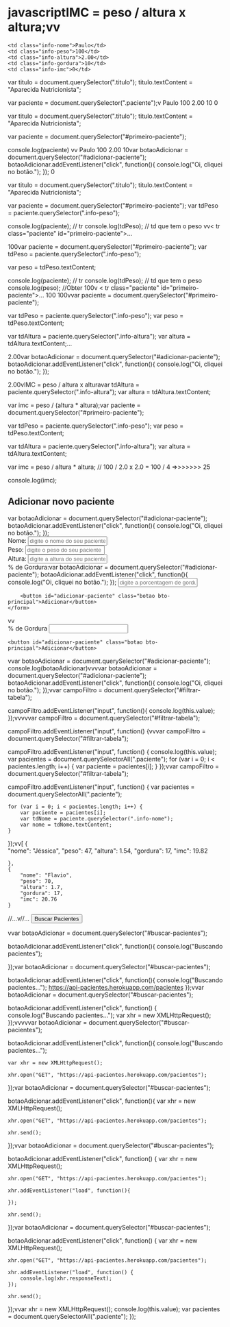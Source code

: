 # javascriptIMC = peso / altura x altura;vv<tr class="paciente">
    <td class="info-nome">Paulo</td>
    <td class="info-peso">100</td>
    <td class="info-altura">2.00</td>
    <td class="info-gordura">10</td>
    <td class="info-imc">0</td>
</tr>var titulo = document.querySelector(".titulo");
titulo.textContent = "Aparecida Nutricionista";

var paciente = document.querySelector(".paciente");v<tr class="paciente" id="primeiro-paciente">
    <td class="info-nome">Paulo</td>
    <td class="info-peso">100</td>
    <td class="info-altura">2.00</td>
    <td class="info-gordura">10</td>
    <td class="info-imc">0</td>
</tr>var titulo = document.querySelector(".titulo");
titulo.textContent = "Aparecida Nutricionista";

var paciente = document.querySelector("#primeiro-paciente");

console.log(paciente)
vv<tr class="paciente" id="primeiro-paciente">
    <td class="info-nome">Paulo</td>
    <td class="info-peso">100</td>
    <td class="info-altura">2.00</td>
    <td class="info-gordura">10</td>var botaoAdicionar = document.querySelector("#adicionar-paciente");
botaoAdicionar.addEventListener("click", function(){
    console.log("Oi, cliquei no botão.");
});
    <td class="info-imc">0</td>
</tr>var titulo = document.querySelector(".titulo");
titulo.textContent = "Aparecida Nutricionista";

var paciente = document.querySelector("#primeiro-paciente");
var tdPeso = paciente.querySelector(".info-peso");

console.log(paciente); // tr
console.log(tdPeso); // td que tem o peso
vv< tr class="paciente" id="primeiro-paciente">...</tr>
<td class="info-peso">100</td>var paciente = document.querySelector("#primeiro-paciente");
var tdPeso = paciente.querySelector(".info-peso");

var peso = tdPeso.textContent;

console.log(paciente); // tr
console.log(tdPeso); // td que tem o peso
console.log(peso); //Obter 100v    < tr class="paciente" id="primeiro-paciente">...</tr>
    <td class="info-peso">100</td>
100vvar paciente = document.querySelector("#primeiro-paciente");

var tdPeso = paciente.querySelector(".info-peso");
var peso = tdPeso.textContent;

var tdAltura = paciente.querySelector(".info-altura");
var altura = tdAltura.textContent;<tr class="paciente" id="primeiro-paciente">...</tr>
<td class="info-altura">2.00</td>var botaoAdicionar = document.querySelector("#adicionar-paciente");
botaoAdicionar.addEventListener("click", function(){
    console.log("Oi, cliquei no botão.");
});

2.00vIMC = peso / altura x alturavar tdAltura = paciente.querySelector(".info-altura");
var altura = tdAltura.textContent;

var imc = peso / (altura * altura);var paciente = document.querySelector("#primeiro-paciente");

var tdPeso = paciente.querySelector(".info-peso");
var peso = tdPeso.textContent;

var tdAltura = paciente.querySelector(".info-altura");
var altura = tdAltura.textContent;

var imc = peso / altura * altura; // 100 / 2.0 x 2.0 = 100 / 4 =>>>>>>> 25

console.log(imc);<!-- ... -->
<section class="container">
    <h2 id="titulo-form">Adicionar novo paciente</h2>
    <form id="form-adiciona">var botaoAdicionar = document.querySelector("#adicionar-paciente");
botaoAdicionar.addEventListener("click", function(){
    console.log("Oi, cliquei no botão.");
});
        <div class="grupo">
            <label for="nome">Nome:</label>
            <input id="nome" name="nome" type="text" placeholder="digite o nome do seu paciente" class="campo">
        </div>
        <div class="grupo">
            <label for="peso">Peso:</label>
            <input id="peso" name="peso" type="text" placeholder="digite o peso do seu paciente" class="campo campo-medio">
        </div>
        <div class="grupo">
            <label for="altura">Altura:</label>
            <input id="altura" name="altura" type="text" placeholder="digite a altura do seu paciente" class="campo campo-medio">
        </div>
        <div class="grupo">
            <label for="gordura">% de Gordura:</label>var botaoAdicionar = document.querySelector("#adicionar-paciente");
botaoAdicionar.addEventListener("click", function(){
    console.log("Oi, cliquei no botão.");
});
            <input id="gordura" type="text" placeholder="digite a porcentagem de gordura do seu paciente" class="campo campo-medio">
        </div>

        <button id="adicionar-paciente" class="botao bto-principal">Adicionar</button>
    </form>
</section>vv<!-- ... -->
    <div class="grupo">
        <label for="gordura">% de Gordura</label>
        <input for="gordura" name="gordura" type="text" placehoder="digite a porcentagem de gordura do seu paciente" class="campo campo-medio">
    </div>

    <button id="adicionar-paciente" class="botao bto-principal">Adicionar</button>
</form>vvar botaoAdicionar = document.querySelector("#adicionar-paciente");
console.log(botaoAdicionar)vvvvar botaoAdicionar = document.querySelector("#adicionar-paciente");
botaoAdicionar.addEventListener("click", function(){
    console.log("Oi, cliquei no botão.");
});vvar campoFiltro = document.querySelector("#filtrar-tabela");

campoFiltro.addEventListener("input", function(){
    console.log(this.value);
});vvvvvar campoFiltro = document.querySelector("#filtrar-tabela");

campoFiltro.addEventListener("input", function() {vvvar campoFiltro = document.querySelector("#filtrar-tabela");

campoFiltro.addEventListener("input", function() {
    console.log(this.value);
    var pacientes = document.querySelectorAll(".paciente");
    for (var i = 0; i < pacientes.length; i++) {
        var paciente = pacientes[i];
    }
});vvar campoFiltro = document.querySelector("#filtrar-tabela");

campoFiltro.addEventListener("input", function() {
    var pacientes = document.querySelectorAll(".paciente");

    for (var i = 0; i < pacientes.length; i++) {
        var paciente = pacientes[i];
        var tdNome = paciente.querySelector(".info-nome");
        var nome = tdNome.textContent;
    }
});vv[ 
    {  
        "nome": "Jéssica",
        "peso": 47,
        "altura": 1.54,
        "gordura": 17,
        "imc": 19.82

    },
    {
        "nome": "Flavio",
        "peso": 70,
        "altura": 1.7,
        "gordura": 17,
        "imc": 20.76
    }
//...v//...
   <button id="buscar-pacientes" class="botao bto-principal">Buscar Pacientes</button>

</section><script src="js/calcula-imc.js"></script>
<script src="js/form.js"></script>
<script src="js/remover-paciente.js"></script>
<script src="js/filtra.js"></script>
<script src="js/buscar-pacientes.js"></script>vvar botaoAdicionar = document.querySelector("#buscar-pacientes");

botaoAdicionar.addEventListener("click", function(){
    console.log("Buscando pacientes");

});var botaoAdicionar = document.querySelector("#buscar-pacientes");

botaoAdicionar.addEventListener("click", function(){
    console.log("Buscando pacientes...");
    https://api-pacientes.herokuapp.com/pacientes
});vvar botaoAdicionar = document.querySelector("#buscar-pacientes");

botaoAdicionar.addEventListener("click", function() {
    console.log("Buscando pacientes...");
    var xhr = new XMLHttpRequest();
});vvvvvar botaoAdicionar = document.querySelector("#buscar-pacientes");

botaoAdicionar.addEventListener("click", function(){
    console.log("Buscando pacientes...");

    var xhr = new XMLHttpRequest();

    xhr.open("GET", "https://api-pacientes.herokuapp.com/pacientes");
});var botaoAdicionar = document.querySelector("#buscar-pacientes");

botaoAdicionar.addEventListener("click", function(){
    var xhr = new XMLHttpRequest();

    xhr.open("GET", "https://api-pacientes.herokuapp.com/pacientes");

    xhr.send();
});vvar botaoAdicionar = document.querySelector("#buscar-pacientes");

botaoAdicionar.addEventListener("click", function() {
    var xhr = new XMLHttpRequest();

    xhr.open("GET", "https://api-pacientes.herokuapp.com/pacientes");

    xhr.addEventListener("load", function(){

    });

    xhr.send();
});var botaoAdicionar = document.querySelector("#buscar-pacientes");

botaoAdicionar.addEventListener("click", function() {
    var xhr = new XMLHttpRequest();

    xhr.open("GET", "https://api-pacientes.herokuapp.com/pacientes");

    xhr.addEventListener("load", function() {
        console.log(xhr.responseText);
    });

    xhr.send();
});vvar xhr = new XMLHttpRequest();
    console.log(this.value);
    var pacientes = document.querySelectorAll(".paciente");
});
